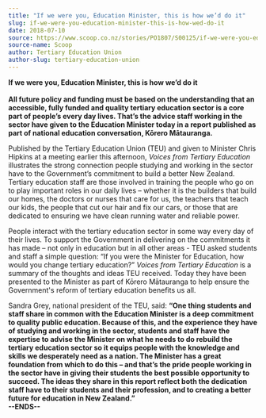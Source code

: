 ```yaml
---
title: "If we were you, Education Minister, this is how we’d do it"
slug: if-we-were-you-education-minister-this-is-how-wed-do-it
date: 2018-07-10
source: https://www.scoop.co.nz/stories/PO1807/S00125/if-we-were-you-education-minister-this-is-how-wed-do-it.htm
source-name: Scoop
author: Tertiary Education Union
author-slug: tertiary-education-union
---
```


<p><strong>If we were you, Education Minister, this is how
we’d do it</strong><br><strong></strong><br><strong>All
future policy and funding must be based on the understanding
that an accessible, fully funded and quality tertiary
education sector is a core part of people’s every day
lives. That’s the advice staff working in the sector have
given to the Education Minister today in a report published
as part of national education conversation, Kōrero
Mātauranga.</strong></p>

<p>Published by the Tertiary Education
Union (TEU) and given to Minister Chris Hipkins at a meeting
earlier this afternoon, <i>Voices from Tertiary Education</i>
illustrates the strong connection people studying and
working in the sector have to the Government’s commitment
to build a better New Zealand. Tertiary education staff are
those involved in training the people who go on to play
important roles in our daily lives – whether it is the
builders that build our homes, the doctors or nurses that
care for us, the teachers that teach our kids, the people
that cut our hair and fix our cars, or those that are
dedicated to ensuring we have clean running water and
reliable power.<p>

<p>People interact with the tertiary
education sector in some way every day of their lives. To
support the Government in delivering on the commitments it
has made – not only in education but in all other areas -
TEU asked students and staff a simple question: “If you
were the Minister for Education, how would you change
tertiary education?” <i>Voices from Tertiary Education
</i>is a summary of the thoughts and ideas TEU received.
Today they have been presented to the Minister as part of
Kōrero Mātauranga to help ensure the Government's reform
of tertiary education benefits us all.<p>

<p>Sandra Grey,
national president of the TEU, said: <strong>“One thing
students and staff share in common with the Education
Minister is a deep commitment to quality public education.
Because of this, and the experience they have of studying
and working in the sector, students and staff have the
expertise to advise the Minister on what he needs to do
rebuild the tertiary education sector so it equips people
with the knowledge and skills we desperately need as a
nation. The Minister has a great foundation from which to do
this – and that’s the pride people working in the sector
have in giving their students the best possible opportunity
to succeed. The ideas they share in this report reflect both
the dedication staff have to their students and their
profession, and to creating a better future for education in
New
Zealand.”</strong><br><strong>--ENDS--</strong><strong></strong></p>